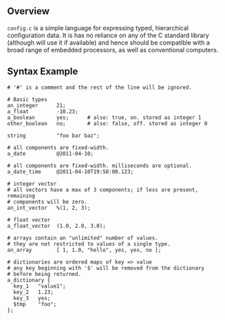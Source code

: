 
Overview
--------

`config.c` is a simple language for expressing typed, hierarchical configuration data.
It is has no reliance on any of the C standard library (although will use it if available)
and hence should be compatible with a broad range of embedded processors, as well as
conventional computers.

Syntax Example
--------------

    # '#' is a comment and the rest of the line will be ignored.

    # Basic types
    an_integer      21;
    a_float         -10.23;
    a_boolean       yes;      # also: true, on. stored as integer 1
    other_boolean   no;       # also: false, off. stored as integer 0
    
    string          "foo bar baz";
    
    # all components are fixed-width.
    a_date          @2011-04-10;
    
    # all components are fixed-width. milliseconds are optional.
    a_date_time     @2011-04-10T19:58:00.123;
    
    # integer vector
    # all vectors have a max of 3 components; if less are present, remaining
    # components will be zero.
    an_int_vector   %(1, 2, 3);
    
    # float vector
    a_float_vector  (1.0, 2.0, 3.0);

    # arrays contain an "unlimited" number of values.
    # they are not restricted to values of a single type.
    an_array        [ 1, 1.0, "hello", yes, yes, no ];
    
    # dictionaries are ordered maps of key => value
    # any key beginning with '$' will be removed from the dictionary
    # before being returned.
    a_dictionary {
      key_1   "value1";
      key_2   1.23;
      key_3   yes;
      $tmp    "foo";
    };